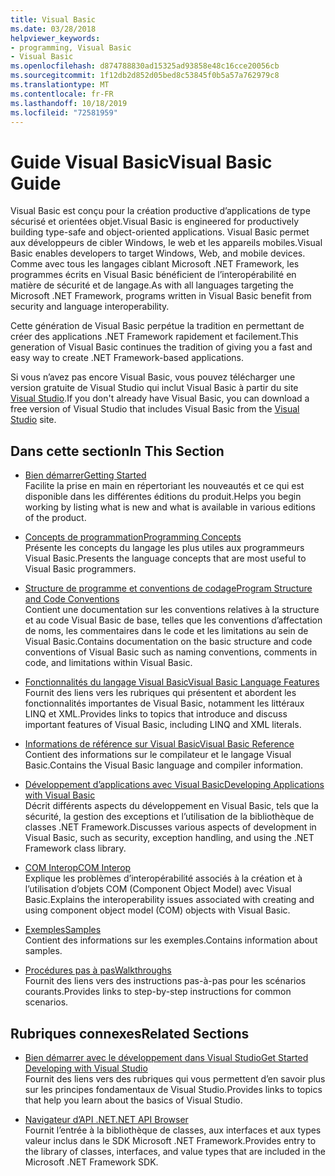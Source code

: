 ```yaml
---
title: Visual Basic
ms.date: 03/28/2018
helpviewer_keywords:
- programming, Visual Basic
- Visual Basic
ms.openlocfilehash: d874788830ad15325ad93858e48c16cce20056cb
ms.sourcegitcommit: 1f12db2d852d05bed8c53845f0b5a57a762979c8
ms.translationtype: MT
ms.contentlocale: fr-FR
ms.lasthandoff: 10/18/2019
ms.locfileid: "72581959"
---
```

# <a name="visual-basic-guide"></a><span data-ttu-id="e2892-102">Guide Visual Basic</span><span class="sxs-lookup"><span data-stu-id="e2892-102">Visual Basic Guide</span></span>

<span data-ttu-id="e2892-103">Visual Basic est conçu pour la création productive d’applications de type sécurisé et orientées objet.</span><span class="sxs-lookup"><span data-stu-id="e2892-103">Visual Basic is engineered for productively building type-safe and object-oriented applications.</span></span> <span data-ttu-id="e2892-104">Visual Basic permet aux développeurs de cibler Windows, le web et les appareils mobiles.</span><span class="sxs-lookup"><span data-stu-id="e2892-104">Visual Basic enables developers to target Windows, Web, and mobile devices.</span></span> <span data-ttu-id="e2892-105">Comme avec tous les langages ciblant Microsoft .NET Framework, les programmes écrits en Visual Basic bénéficient de l’interopérabilité en matière de sécurité et de langage.</span><span class="sxs-lookup"><span data-stu-id="e2892-105">As with all languages targeting the Microsoft .NET Framework, programs written in Visual Basic benefit from security and language interoperability.</span></span>

<span data-ttu-id="e2892-106">Cette génération de Visual Basic perpétue la tradition en permettant de créer des applications .NET Framework rapidement et facilement.</span><span class="sxs-lookup"><span data-stu-id="e2892-106">This generation of Visual Basic continues the tradition of giving you a fast and easy way to create .NET Framework-based applications.</span></span>

<span data-ttu-id="e2892-107">Si vous n’avez pas encore Visual Basic, vous pouvez télécharger une version gratuite de Visual Studio qui inclut Visual Basic à partir du site [Visual Studio](https://aka.ms/vsdownload?utm_source=mscom&utm_campaign=msdocs).</span><span class="sxs-lookup"><span data-stu-id="e2892-107">If you don't already have Visual Basic, you can download a free version of Visual Studio that includes Visual Basic from the [Visual Studio](https://aka.ms/vsdownload?utm_source=mscom&utm_campaign=msdocs) site.</span></span>

## <a name="in-this-section"></a><span data-ttu-id="e2892-108">Dans cette section</span><span class="sxs-lookup"><span data-stu-id="e2892-108">In This Section</span></span>

- [<span data-ttu-id="e2892-109">Bien démarrer</span><span class="sxs-lookup"><span data-stu-id="e2892-109">Getting Started</span></span>](../visual-basic/getting-started/index.md)  
  <span data-ttu-id="e2892-110">Facilite la prise en main en répertoriant les nouveautés et ce qui est disponible dans les différentes éditions du produit.</span><span class="sxs-lookup"><span data-stu-id="e2892-110">Helps you begin working by listing what is new and what is available in various editions of the product.</span></span>

- [<span data-ttu-id="e2892-111">Concepts de programmation</span><span class="sxs-lookup"><span data-stu-id="e2892-111">Programming Concepts</span></span>](../visual-basic/programming-guide/concepts/index.md)  
  <span data-ttu-id="e2892-112">Présente les concepts du langage les plus utiles aux programmeurs Visual Basic.</span><span class="sxs-lookup"><span data-stu-id="e2892-112">Presents the language concepts that are most useful to Visual Basic programmers.</span></span>

- [<span data-ttu-id="e2892-113">Structure de programme et conventions de codage</span><span class="sxs-lookup"><span data-stu-id="e2892-113">Program Structure and Code Conventions</span></span>](../visual-basic/programming-guide/program-structure/program-structure-and-code-conventions.md)  
  <span data-ttu-id="e2892-114">Contient une documentation sur les conventions relatives à la structure et au code Visual Basic de base, telles que les conventions d’affectation de noms, les commentaires dans le code et les limitations au sein de Visual Basic.</span><span class="sxs-lookup"><span data-stu-id="e2892-114">Contains documentation on the basic structure and code conventions of Visual Basic such as naming conventions, comments in code, and limitations within Visual Basic.</span></span>

- [<span data-ttu-id="e2892-115">Fonctionnalités du langage Visual Basic</span><span class="sxs-lookup"><span data-stu-id="e2892-115">Visual Basic Language Features</span></span>](../visual-basic/programming-guide/language-features/index.md)  
  <span data-ttu-id="e2892-116">Fournit des liens vers les rubriques qui présentent et abordent les fonctionnalités importantes de Visual Basic, notamment les littéraux LINQ et XML.</span><span class="sxs-lookup"><span data-stu-id="e2892-116">Provides links to topics that introduce and discuss important features of Visual Basic, including LINQ and XML literals.</span></span>

- [<span data-ttu-id="e2892-117">Informations de référence sur Visual Basic</span><span class="sxs-lookup"><span data-stu-id="e2892-117">Visual Basic Reference</span></span>](../visual-basic/reference/index.md)  
  <span data-ttu-id="e2892-118">Contient des informations sur le compilateur et le langage Visual Basic.</span><span class="sxs-lookup"><span data-stu-id="e2892-118">Contains the Visual Basic language and compiler information.</span></span>

- [<span data-ttu-id="e2892-119">Développement d’applications avec Visual Basic</span><span class="sxs-lookup"><span data-stu-id="e2892-119">Developing Applications with Visual Basic</span></span>](../visual-basic/developing-apps/index.md)  
  <span data-ttu-id="e2892-120">Décrit différents aspects du développement en Visual Basic, tels que la sécurité, la gestion des exceptions et l’utilisation de la bibliothèque de classes .NET Framework.</span><span class="sxs-lookup"><span data-stu-id="e2892-120">Discusses various aspects of development in Visual Basic, such as security, exception handling, and using the .NET Framework class library.</span></span>

- [<span data-ttu-id="e2892-121">COM Interop</span><span class="sxs-lookup"><span data-stu-id="e2892-121">COM Interop</span></span>](../visual-basic/programming-guide/com-interop/index.md)  
  <span data-ttu-id="e2892-122">Explique les problèmes d’interopérabilité associés à la création et à l’utilisation d’objets COM (Component Object Model) avec Visual Basic.</span><span class="sxs-lookup"><span data-stu-id="e2892-122">Explains the interoperability issues associated with creating and using component object model (COM) objects with Visual Basic.</span></span>

- [<span data-ttu-id="e2892-123">Exemples</span><span class="sxs-lookup"><span data-stu-id="e2892-123">Samples</span></span>](../visual-basic/sample-applications.md)  
  <span data-ttu-id="e2892-124">Contient des informations sur les exemples.</span><span class="sxs-lookup"><span data-stu-id="e2892-124">Contains information about samples.</span></span>

- [<span data-ttu-id="e2892-125">Procédures pas à pas</span><span class="sxs-lookup"><span data-stu-id="e2892-125">Walkthroughs</span></span>](../visual-basic/walkthroughs.md)  
  <span data-ttu-id="e2892-126">Fournit des liens vers des instructions pas-à-pas pour les scénarios courants.</span><span class="sxs-lookup"><span data-stu-id="e2892-126">Provides links to step-by-step instructions for common scenarios.</span></span>

## <a name="related-sections"></a><span data-ttu-id="e2892-127">Rubriques connexes</span><span class="sxs-lookup"><span data-stu-id="e2892-127">Related Sections</span></span>

- [<span data-ttu-id="e2892-128">Bien démarrer avec le développement dans Visual Studio</span><span class="sxs-lookup"><span data-stu-id="e2892-128">Get Started Developing with Visual Studio</span></span>](/visualstudio/ide/get-started-developing-with-visual-studio)  
  <span data-ttu-id="e2892-129">Fournit des liens vers des rubriques qui vous permettent d’en savoir plus sur les principes fondamentaux de Visual Studio.</span><span class="sxs-lookup"><span data-stu-id="e2892-129">Provides links to topics that help you learn about the basics of Visual Studio.</span></span>

- [<span data-ttu-id="e2892-130">Navigateur d’API .NET</span><span class="sxs-lookup"><span data-stu-id="e2892-130">.NET API Browser</span></span>](../../api/index.md)  
  <span data-ttu-id="e2892-131">Fournit l’entrée à la bibliothèque de classes, aux interfaces et aux types valeur inclus dans le SDK Microsoft .NET Framework.</span><span class="sxs-lookup"><span data-stu-id="e2892-131">Provides entry to the library of classes, interfaces, and value types that are included in the Microsoft .NET Framework SDK.</span></span>
